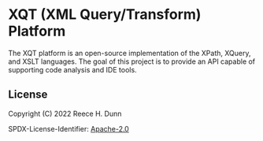 # XQT (XML Query/Transform) Platform
The XQT platform is an open-source implementation of the XPath, XQuery, and XSLT
languages. The goal of this project is to provide an API capable of supporting
code analysis and IDE tools.

## License
Copyright (C) 2022 Reece H. Dunn

SPDX-License-Identifier: [Apache-2.0](LICENSE)
